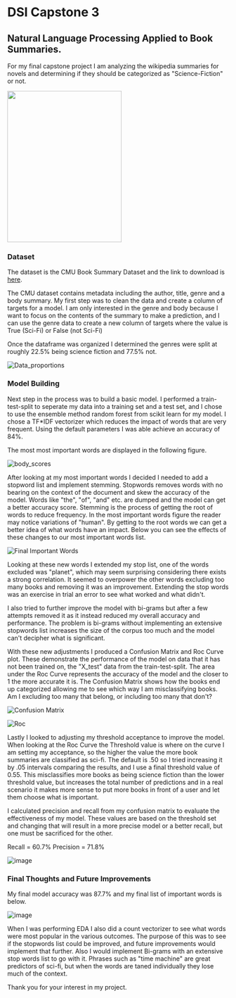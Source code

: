 # DSI Capstone 3
## Natural Language Processing Applied to Book Summaries.


For my final capstone project I am analyzing the wikipedia summaries for novels and determining if they should be categorized as "Science-Fiction" or not.

<img src="https://user-images.githubusercontent.com/25779351/116443332-28609880-a819-11eb-8c9f-a6a75a0f4341.jpg" width="260" height="344">

### Dataset

The dataset is the CMU Book Summary Dataset and the link to download is [here](http://www.cs.cmu.edu/~dbamman/booksummaries.html "CMU Book Summary Dataset").

The CMU dataset contains metadata including the author, title, genre and a body summary. My first step was to clean the data and create a column of targets for a model.  I am only interested in the genre and body because I want to focus on the contents of the summary to make a prediction, and I can use the genre data to create a new column of targets where the value is True (Sci-Fi) or False (not Sci-Fi)

Once the dataframe was organized I determined the genres were split at roughly 22.5% being science fiction and 77.5% not.

![Data_proportions](https://user-images.githubusercontent.com/25779351/116435335-db78c400-a810-11eb-8fce-1703b87faa24.png)

### Model Building

Next step in the process was to build a basic model. I performed a train-test-split to seperate my data into a training set and a test set, and I chose to use the ensemble method random forest from scikit learn for my model. I chose a TF&ast;IDF vectorizer which reduces the impact of words that are very frequent. Using the default parameters I was able achieve an accuracy of 84%.

The most most important words are displayed in the following figure.

![body_scores](https://user-images.githubusercontent.com/25779351/116598461-785c5f80-a8ec-11eb-80f5-11e976039f70.png)

After looking at my most important words I decided I needed to add a stopword list and implement stemming. Stopwords removes words with no bearing on the context of the document and skew the accuracy of the model.  Words like "the", "of", "and" etc. are dumped and the model can get a better accuracy score.  Stemming is the process of getting the root of words to reduce frequency.  In the most important words figure the reader may notice variations of "human".  By getting to the root words we can get a better idea of what words have an impact.  Below you can see the effects of these changes to our most important words list.

![Final Important Words](https://user-images.githubusercontent.com/25779351/116606073-d0e42a80-a8f5-11eb-8475-7d578cb29623.png)

Looking at these new words I extended my stop list, one of the words excluded was "planet", which may seem surprising considering there exists a strong correlation.  It seemed to overpower the other words excluding too many books and removing it was an improvement. Extending the stop words was an exercise in trial an error to see what worked and what didn't.

I also tried to further improve the model with bi-grams but after a few attempts removed it as it instead reduced my overall accuracy and performance. The problem is bi-grams without implementing an extensive stopwords list increases the size of the corpus too much and the model can't decipher what is significant.

With these new adjustments I produced a Confusion Matrix and Roc Curve plot. These demonstrate the performance of the model on data that it has not been trained on, the "X_test" data from the train-test-split. The area under the Roc Curve represents the accuracy of the model and the closer to 1 the more accurate it is.  The Confusion Matrix shows how the books end up categorized allowing me to see which way I am misclassifying books. Am I excluding too many that belong, or including too many that don't?

![Confusion Matrix](https://user-images.githubusercontent.com/25779351/116619092-a39f7880-a905-11eb-9d7c-4f9fb947e95f.png)

![Roc](https://user-images.githubusercontent.com/25779351/116618993-7ce14200-a905-11eb-9975-129b1083d457.png)

Lastly I looked to adjusting my threshold acceptance to improve the model.  When looking at the Roc Curve the Threshold value is where on the curve I am setting my acceptance, so the higher the value the more book summaries are classified as sci-fi. The default is .50 so I tried increasing it by .05 intervals comparing the results, and I use a final threshold value of 0.55.  This misclassifies more books as being science fiction than the lower threshold value, but increases the total number of predictions and in a real scenario it makes more sense to put more books in front of a user and let them choose what is important.

I calculated precision and recall from my confusion matrix to evaluate the effectiveness of my model. These values are based on the threshold set and changing that will result in a more precise model or a better recall, but one must be sacrificed for the other.

Recall = 60.7%
Precision = 71.8%

![image](https://user-images.githubusercontent.com/25779351/116622185-e7947c80-a909-11eb-8fab-3e19338f613a.png)

### Final Thoughts and Future Improvements

My final model accuracy was 87.7% and my final list of important words is below.

![image](https://user-images.githubusercontent.com/25779351/116622927-15c68c00-a90b-11eb-8167-9312291f0097.png)

When I was performing EDA I also did a count vectorizer to see what words were most popular in the various outcomes. The purpose of this was to see if the stopwords list could be improved, and future improvements would implement that further. Also I would implement Bi-grams with an extensive stop words list to go with it.  Phrases such as "time machine" are great predictors of sci-fi, but when the words are taned individually they lose much of the context.

Thank you for your interest in my project.
